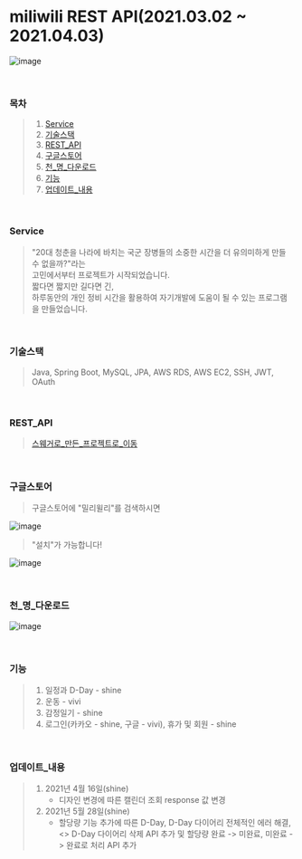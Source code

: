 # miliwili REST API(2021.03.02 ~ 2021.04.03)

![image](https://user-images.githubusercontent.com/7114874/119609679-f439c100-be32-11eb-93f3-42bb12bbf8bf.png)

<br>

### 목차
> 1. [Service](#Service)
> 2. [기술스택](#기술스택)
> 3. [REST_API](#REST_API)
> 4. [구글스토어](#구글스토어)
> 5. [천_명_다운로드](#천_명_다운로드)
> 6. [기능](#기능)
> 7. [업데이트_내용](#업데이트_내용)

<br>

### Service
> "20대 청춘을 나라에 바치는 국군 장병들의 소중한 시간을 더 유의미하게 만들 수 없을까?"라는<br>
> 고민에서부터 프로젝트가 시작되었습니다.<br>
> 짧다면 짧지만 길다면 긴, <br>
> 하루동안의 개인 정비 시간을 활용하여 자기개발에 도움이 될 수 있는 프로그램을 만들었습니다.

<br>

### 기술스택
> Java, Spring Boot, MySQL, JPA, AWS RDS, AWS EC2, SSH, JWT, OAuth

<br>

### REST_API
> [스웨거로_만든_프로젝트로_이동](https://shine94.kr/swagger-ui.html)

<br>

### 구글스토어 
> 구글스토어에 "밀리윌리"를 검색하시면

![image](https://user-images.githubusercontent.com/7114874/119633221-7aaecc80-be4c-11eb-8475-d2529e26692c.png)


> "설치"가 가능합니다!

![image](https://user-images.githubusercontent.com/7114874/119633318-95814100-be4c-11eb-8ccb-82df768c098c.png)


<br>

### 천_명_다운로드
![image](https://user-images.githubusercontent.com/7114874/119636860-06762800-be50-11eb-9b70-6da73da6a8da.png)

<br>

### 기능
> 1. 일정과 D-Day - shine
> 2. 운동 - vivi
> 3. 감정일기 - shine
> 4. 로그인(카카오 - shine, 구글 - vivi), 휴가 및 회원 - shine

<br>

### 업데이트_내용
> 1. 2021년 4월 16일(shine)
>    * 디자인 변경에 따른 캘린더 조회 response 값 변경
> 2. 2021년 5월 28일(shine)    
>    * 할당량 기능 추가에 따른 D-Day, D-Day 다이어리 전체적인 에러 해결, <>
>      D-Day 다이어리 삭제 API 추가 및 할당량 완료 -> 미완료, 미완료 -> 완료로 처리 API 추가
